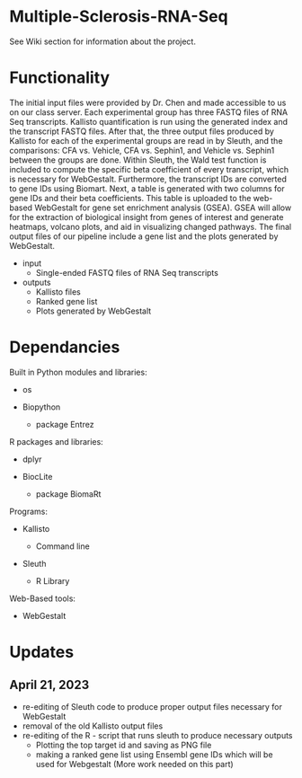 # Multiple-Sclerosis-RNA-Seq
See Wiki section for information about the project.

# Functionality 
The initial input files were provided by Dr. Chen and made accessible to us on our class server. Each experimental group has three FASTQ files of RNA Seq transcripts.  Kallisto quantification is run using the generated index and the transcript FASTQ files. After that, the three output files produced by Kallisto for each of the experimental groups are read in by Sleuth, and the comparisons: CFA vs. Vehicle, CFA vs. Sephin1, and Vehicle vs. Sephin1 between the groups are done. Within Sleuth, the Wald test function is included to compute the specific beta coefficient of every transcript, which is necessary for WebGestalt. Furthermore, the transcript IDs are converted to gene IDs using Biomart. Next, a table is generated with two columns for gene IDs and their beta coefficients. This table is uploaded to the web-based WebGestalt for gene set enrichment analysis (GSEA). GSEA will allow for the extraction of biological insight from genes of interest and generate heatmaps, volcano plots, and aid in visualizing changed pathways. The final output files of our pipeline include a gene list and the plots generated by WebGestalt. 

- input 
  - Single-ended FASTQ files of RNA Seq transcripts 
- outputs 
  - Kallisto files
  - Ranked gene list
  - Plots generated by WebGestalt

# Dependancies
Built in Python modules and libraries:

- os

- Biopython
  - package Entrez

R packages and libraries:

- dplyr

- BiocLite
  - package BiomaRt

Programs:

- Kallisto
  - Command line

- Sleuth
  - R Library

Web-Based tools:

- WebGestalt




# Updates

## April 21, 2023

- re-editing of Sleuth code to produce proper output files necessary for WebGestalt
- removal of the old Kallisto output files
- re-editing of the R - script that runs sleuth to produce necessary outputs
  - Plotting the top target id and saving as PNG file 
  - making a ranked gene list using Ensembl gene IDs which will be used for Webgestalt (More work needed on this part)
